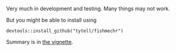 Very much in development and testing. Many things may not work.

But you might be able to install using
```
devtools::install_github("tytell/fishmechr")
```

Summary is in [the vignette](vignettes/fishmechr.pdf).


